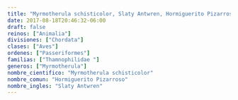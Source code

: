 ```yaml
---
title: "Myrmotherula schisticolor, Slaty Antwren, Hormiguerito Pizarroso"
date: 2017-08-18T20:46:32-06:00
draft: false
reinos: ["Animalia"]
divisiones: ["Chordata"]
clases: ["Aves"]
ordenes: ["Passeriformes"]
familias: ["Thamnophilidae "]
generos: ["Myrmotherula"]
nombre_cientifico: "Myrmotherula schisticolor"
nombre_comun: "Hormiguerito Pizarroso"
nombre_ingles: "Slaty Antwren"
---
```

